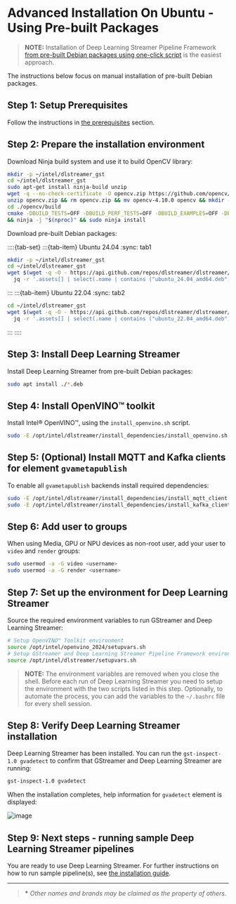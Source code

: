 # Advanced Installation On Ubuntu - Using Pre-built Packages

> **NOTE:** Installation of Deep Learning Streamer Pipeline Framework
> [from pre-built Debian packages using one-click script](../../get_started/install/install_guide_ubuntu.md)
> is the easiest approach.

The instructions below focus on manual installation of pre-built
Debian packages.

## Step 1: Setup Prerequisites

Follow the instructions in
[the prerequisites](../../get_started/install/install_guide_ubuntu#prerequisites) section.

## Step 2: Prepare the installation environment

Download Ninja build system and use it to build OpenCV library:

```bash
mkdir -p ~/intel/dlstreamer_gst
cd ~/intel/dlstreamer_gst
sudo apt-get install ninja-build unzip
wget -q --no-check-certificate -O opencv.zip https://github.com/opencv/opencv/archive/4.10.0.zip
unzip opencv.zip && rm opencv.zip && mv opencv-4.10.0 opencv && mkdir -p opencv/build
cd ./opencv/build
cmake -DBUILD_TESTS=OFF -DBUILD_PERF_TESTS=OFF -DBUILD_EXAMPLES=OFF -DBUILD_opencv_apps=OFF -GNinja .. \
&& ninja -j "$(nproc)" && sudo ninja install
```

Download pre-built Debian packages:

::::{tab-set}
:::{tab-item} Ubuntu 24.04
:sync: tab1
  ```bash
  mkdir -p ~/intel/dlstreamer_gst
  cd ~/intel/dlstreamer_gst
  wget $(wget -q -O - https://api.github.com/repos/dlstreamer/dlstreamer/releases/latest | \
    jq -r '.assets[] | select(.name | contains ("ubuntu_24.04_amd64.deb")) | .browser_download_url')
  ```
:::
:::{tab-item} Ubuntu 22.04
:sync: tab2
  ```bash
  cd ~/intel/dlstreamer_gst
  wget $(wget -q -O - https://api.github.com/repos/dlstreamer/dlstreamer/releases/latest | \
    jq -r '.assets[] | select(.name | contains ("ubuntu_22.04_amd64.deb")) | .browser_download_url')
  ```
:::
::::

## Step 3: Install Deep Learning Streamer

Install Deep Learning Streamer from pre-built Debian packages:

```bash
sudo apt install ./*.deb
```

## Step 4: Install OpenVINO™ toolkit

Install Intel® OpenVINO™, using the `install_openvino.sh` script.

```bash
sudo -E /opt/intel/dlstreamer/install_dependencies/install_openvino.sh
```

## Step 5: (Optional) Install MQTT and Kafka clients for element `gvametapublish`

To enable all `gvametapublish` backends install required dependencies:

```bash
sudo -E /opt/intel/dlstreamer/install_dependencies/install_mqtt_client.sh
sudo -E /opt/intel/dlstreamer/install_dependencies/install_kafka_client.sh
```

## Step 6: Add user to groups

When using Media, GPU or NPU devices as non-root user, add your
user to `video` and `render` groups:

```bash
sudo usermod -a -G video <username>
sudo usermod -a -G render <username>
```

## Step 7: Set up the environment for Deep Learning Streamer

Source the required environment variables to run GStreamer and Deep Learning
Streamer:

```bash
# Setup OpenVINO™ Toolkit environment
source /opt/intel/openvino_2024/setupvars.sh
# Setup GStreamer and Deep Learning Streamer Pipeline Framework environments
source /opt/intel/dlstreamer/setupvars.sh
```

> **NOTE:**
> The environment variables are removed when you close the shell. Before
> each run of Deep Learning Streamer you need to setup the environment with
> the two scripts listed in this step. Optionally, to automate the process, you
> can add the variables to the `~/.bashrc` file for every shell session.

## Step 8: Verify Deep Learning Streamer installation

Deep Learning Streamer has been installed. You can run the
`gst-inspect-1.0 gvadetect` to confirm that GStreamer and Deep Learning
Streamer are running:

```bash
gst-inspect-1.0 gvadetect
```

When the installation completes, help information for `gvadetect` element
is displayed:

![image](../../get_started/install/gvadetect_sample_help.png)

## Step 9: Next steps - running sample Deep Learning Streamer pipelines

You are ready to use Deep Learning Streamer. For further instructions on how to run
sample pipeline(s), see
[the installation guide](../../get_started/install/install_guide_ubuntu).

------------------------------------------------------------------------

> **\*** *Other names and brands may be claimed as the property of
> others.*
